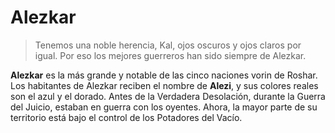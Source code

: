 # Alezkar
> Tenemos una noble herencia, Kal, ojos oscuros y ojos claros por igual. Por eso los mejores guerreros han sido siempre de Alezkar. 

**Alezkar** es la más grande y notable de las cinco naciones vorin de Roshar. Los habitantes de Alezkar reciben el nombre de **Alezi**, y sus colores reales son el azul y el dorado. Antes de la Verdadera Desolación, durante la Guerra del Juicio, estaban en guerra con los oyentes. Ahora, la mayor parte de su territorio está bajo el control de los Potadores del Vacío. 
